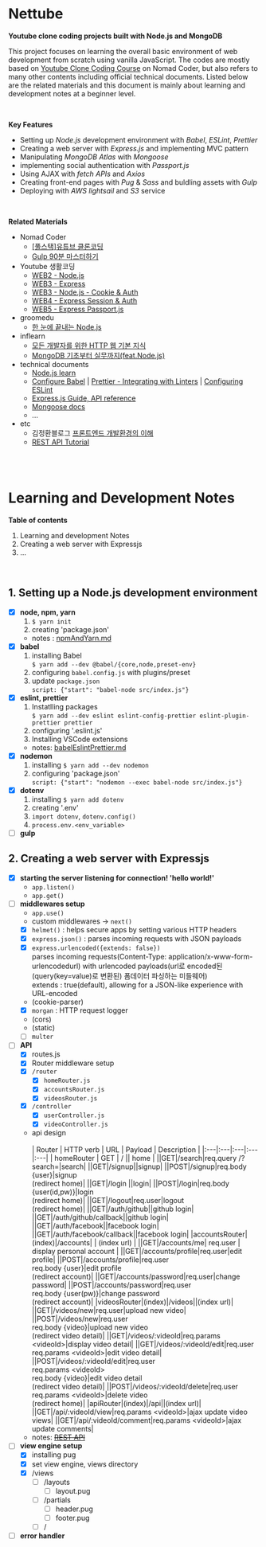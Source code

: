 # Nettube

**Youtube clone coding projects built with Node.js and MongoDB**

This project focuses on learning the overall basic environment of web development from scratch using vanilla JavaScript. The codes are mostly based on [Youtube Clone Coding Course](https://nomadcoders.co/wetube) on Nomad Coder, but also refers to many other contents including official technical documents. Listed below are the related materials and this document is mainly about learning and development notes at a beginner level.

<br/>

**Key Features**

- Setting up _Node.js_ development environment with _Babel_, _ESLint_, _Prettier_
- Creating a web server with _Express.js_ and implementing MVC pattern
- Manipulating _MongoDB Atlas_ with _Mongoose_
- implementing social authentication with _Passport.js_
- Using AJAX with _fetch APIs_ and _Axios_
- Creating front-end pages with _Pug_ & _Sass_ and buldling assets with _Gulp_
- Deploying with _AWS lightsail_ and _S3_ service

<br/>

**Related Materials**

- Nomad Coder
  - [[풀스택]유튜브 클론코딩](https://nomadcoders.co/wetube)
  - [Gulp 90분 마스터하기](https://nomadcoders.co/gulp-for-beginners)
- Youtube 생활코딩
  - [WEB2 - Node.js](https://www.youtube.com/watch?v=3RS_A87IAPA&list=PLuHgQVnccGMA9QQX5wqj6ThK7t2tsGxjm)
  - [WEB3 - Express](https://www.youtube.com/watch?v=hwknmhLKgYg&list=PLuHgQVnccGMAGOQu8CBDO9hn-FXFmm4Wp)
  - [WEB3 - Node.js - Cookie & Auth](https://www.youtube.com/watch?v=i51xW3eh-T4&list=PLuHgQVnccGMDo8561VLWTZox8Zs3K7K_m)
  - [WEB4 - Express Session & Auth](https://www.youtube.com/watch?v=jTct6U8VV5E&list=PLuHgQVnccGMCHjWIDStjaZA2ZR-jwq-WU)
  - [WEB5 - Express Passport.js](https://www.youtube.com/watch?v=INUpGK7dTkk&list=PLuHgQVnccGMCBY2wxKYNzFWe6I1gD5xsX)
- groomedu
  - [한 눈에 끝내는 Node.js](https://edu.goorm.io/learn/lecture/557/%ED%95%9C-%EB%88%88%EC%97%90-%EB%81%9D%EB%82%B4%EB%8A%94-node-js)
- inflearn
  - [모든 개발자를 위한 HTTP 웹 기본 지식](https://inf.run/cax5)
  - [MongoDB 기초부터 실무까지(feat.Node.js)](https://inf.run/xovo)
- technical documents
  - [Node.js learn](https://nodejs.dev/learn)
  - [Configure Babel](https://babeljs.io/docs/en/configuration) | [Prettier - Integrating with Linters](https://prettier.io/docs/en/integrating-with-linters.html) | [Configuring ESLint](https://eslint.org/docs/user-guide/configuring/)
  - [Express.js Guide, API reference](https://expressjs.com/)
  - [Mongoose docs](https://mongoosejs.com/docs/guide.html)
  - ...
- etc
  - 김정환블로그 [프론트엔드 개발환경의 이해](https://jeonghwan-kim.github.io/series/2019/12/09/frontend-dev-env-npm.html)
  - [REST API Tutorial](https://restfulapi.net/)

<br/>
<br/>

# Learning and Development Notes

**Table of contents**

1. Learning and development Notes
2. Creating a web server with Expressjs
3. ...

<br/>

## 1. Setting up a Node.js development environment

- [x] **node, npm, yarn**
  1. `$ yarn init`
  2. creating 'package.json'
  - notes : [npmAndYarn.md]()
- [x] **babel**
  1. installing Babel  
     `$ yarn add --dev @babel/{core,node,preset-env}`
  2. configuring `babel.config.js` with plugins/preset
  3. update `package.json`  
     `script: {"start": "babel-node src/index.js"}`
- [x] **eslint, prettier**
  1. Instatlling packages  
     `$ yarn add --dev eslint eslint-config-prettier eslint-plugin-prettier prettier`
  2. configuring '.eslint.js'
  3. Installing VSCode extensions
  - notes: [babelEslintPrettier.md]()
- [x] **nodemon**
  1. installing `$ yarn add --dev nodemon`
  2.  configuring 'package.json'  
    `script: {"start": "nodemon --exec babel-node src/index.js"}`
- [X] **dotenv**
  1. installing `$ yarn add dotenv`
  2. creating '.env'
  3. `import dotenv`, `dotenv.config()`
  4. `process.env.<env_variable>`
- [ ] **gulp**

## 2. Creating a web server with Expressjs

- [x] **starting the server listening for connection! 'hello world!'**
  - `app.listen()`
  - `app.get()`
- [ ] **middlewares setup**
  - `app.use()`
  - custom middlewares -> `next()`
  - [X] `helmet()` : helps secure apps by setting various HTTP headers
  - [X] `express.json()` : parses incoming requests with JSON payloads
  - [X] `express.urlencoded({extends: false})`  
    parses incoming requests(Content-Type: application/x-www-form-urlencodedurl) with urlencoded payloads(url로 encoded된(query(key=value)로 변환된) 폼데이터 파싱하는 미들웨어)  
    extends : true(default), allowing for a JSON-like experience with URL-encoded
  - (cookie-parser)
  - [x] `morgan` : HTTP request logger
  - (cors)
  - (static)
  - [ ] `multer`
- [ ] **API**
  - [X] routes.js
  - [X] Router middleware setup
  - [X] `/router`
    - [X] `homeRouter.js`
    - [X] `accountsRouter.js`
    - [X] `videosRouter.js`
  - [X] `/controller`
    - [X] `userController.js`
    - [X] `videoController.js`
  - api design <br/>   
      | Router | HTTP verb | URL | Payload | Description |
      |:---|:---|:---|:---|:---|
      | homeRouter | GET | / || home |
      ||GET|/search|req.query /?search=|search|
      ||GET|/signup||signup|
      ||POST|/signup|req.body {user}|signup<br/>(redirect home)|
      ||GET|/login ||login|
      ||POST|/login|req.body {user(id,pw)}|login<br/>(redirect home)|
      ||GET|/logout|req.user|logout<br/>(redirect home)|
      ||GET|/auth/github||github login|
      ||GET|/auth/github/callback||github login|
      ||GET|/auth/facebook||facebook login|
      ||GET|/auth/facebook/callback||facebook login|
      |accountsRouter|(index)|/accounts| | (index url) |
      ||GET|/accounts/me| req.user | display personal account |
      ||GET|/accounts/profile|req.user|edit profile|
      ||POST|/accounts/profile|req.user<br/>req.body {user}|edit profile<br/>(redirect    account)|
      ||GET|/accounts/password|req.user|change password|
      ||POST|/accounts/password|req.user<br/>req.body {user(pw)}|change password<br/>   (redirect account)|
      |videosRouter|(index)|/videos||(index url)|
      ||GET|/videos/new|req.user|upload new video|
      ||POST|/videos/new|req.user<br/>req.body {video}|upload new video<br/>(redirect     video detail)|
      ||GET|/videos/:videoId|req.params \<videoId\>|display video detail|
      ||GET|/videos/:videoId/edit|req.user<br/>req.params \<videoId\>|edit video detail|
      ||POST|/videos/:videoId/edit|req.user<br/>req.params \<videoId\><br/>req.body     {video}|edit video detail<br/>(redirect video detail)|
      ||POST|/videos/:videoId/delete|req.user<br/>req.params \<videoId\>|delete video<br/>(redirect home)|
      |apiRouter|(index)|/api||(index url)|
      ||GET|/api/:videoId/view|req.params \<videoId\>|ajax update video views|
      ||GET|/api/:videoId/comment|req.params \<videoId\>|ajax update comments|
  - notes: [~~REST API~~]()
- [ ] **view engine setup**
  - [X] installing pug
  - [X] set view engine, views directory
  - [X] /views
    - [ ] /layouts
      - [ ] layout.pug
    - [ ] /partials
      - [ ] header.pug
      - [ ] footer.pug
    - [ ] /
- [ ] **error handler**
